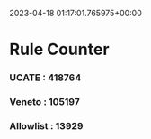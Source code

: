 2023-04-18 01:17:01.765975+00:00
# Rule Counter 
 ### UCATE : 418764

 ### Veneto : 105197

 ### Allowlist : 13929